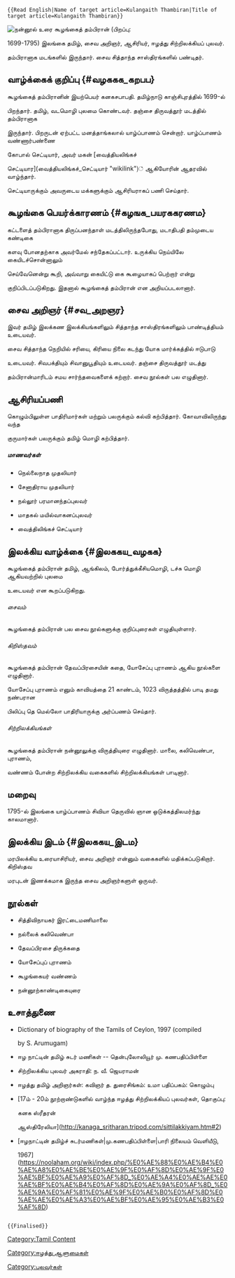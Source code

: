 ```{=mediawiki}
{{Read English|Name of target article=Kulangaith Thambiran|Title of target article=Kulangaith Thambiran}}
```
![நன்னூல் உரை](Nanual-_.png "நன்னூல் உரை") கூழங்கைத் தம்பிரான் (பிறப்பு:
1699-1795) இலங்கை தமிழ், சைவ அறிஞர், ஆசிரியர், ஈழத்து சிற்றிலக்கியப் புலவர்.
தம்பிரானாக மடங்களில் இருந்தார். சைவ சித்தாந்த சாஸ்திரங்களில் பண்டிதர்.

## வாழ்க்கைக் குறிப்பு {#வழககக_கறபப}

கூழங்கைத் தம்பிரானின் இயற்பெயர் கனகசபாபதி. தமிழ்நாடு காஞ்சிபுரத்தில் 1699-ல்
பிறந்தார். தமிழ், வடமொழி புலமை கொண்டவர். தஞ்சை திருவத்தூர் மடத்தில் தம்பிரானாக
இருந்தார். பிறருடன் ஏற்பட்ட மனத்தாங்கலால் யாழ்ப்பாணம் சென்றார். யாழ்ப்பாணம் வண்ணார்பண்ணை
கோபால் செட்டியார், அவர் மகன் [வைத்தியலிங்கச்
செட்டியார](வைத்தியலிங்கச்_செட்டியார் "wikilink")் ஆகியோரின் ஆதரவில் வாழ்ந்தார்.
செட்டியாருக்கும் அவருடைய மக்களுக்கும் ஆசிரியராகப் பணி செய்தார்.

## கூழங்கை பெயர்க்காரணம் {#கழஙக_பயரககரணம}

கட்டளைத் தம்பிரானாக திருப்பனந்தாள் மடத்திலிருந்தபோது, மடாதிபதி தம்முடைய கண்டிகை
களவு போனதற்காக அவர்மேல் சந்தேகப்பட்டார். உருக்கிய நெய்யிலே கையிடச்சொன்னாலும்
செய்வேனென்று கூறி, அவ்வாறு கையிட்டு கை கூழையாகப் பெற்றார் என்று
குறிப்பிடப்படுகிறது. இதனால் கூழங்கைத் தம்பிரான் என அறியப்படலானார்.

## சைவ அறிஞர் {#சவ_அறஞர}

இவர் தமிழ் இலக்கண இலக்கியங்களிலும் சித்தாந்த சாஸ்திரங்களிலும் பாண்டித்தியம் உடையவர்.
சைவ சித்தாந்த நெறியில் சரியை, கிரியை நிலை கடந்து யோக மார்க்கத்தில் ஈடுபாடு
உடையவர். சிவபக்தியும் சிவானுபூதியும் உடையவர். தஞ்சை திருவத்தூர் மடத்து
தம்பிரான்மாரிடம் சமய சார்ந்தவைகளைக் கற்றார். சைவ நூல்கள் பல எழுதினார்.

## ஆசிரியப்பணி

கொழும்பிலுள்ள பாதிரிமார்கள் மற்றும் பலருக்கும் கல்வி கற்பித்தார். கோவாவிலிருந்து வந்த
குருமார்கள் பலருக்கும் தமிழ் மொழி கற்பித்தார்.

##### மாணவர்கள்

-   நெல்லைநாத முதலியார்
-   சேனாதிராய முதலியார்
-   நல்லூர் பரமானந்தப்புலவர்
-   மாதகல் மயில்வாகனப்புலவர்
-   வைத்திலிங்கச் செட்டியார்

## இலக்கிய வாழ்க்கை {#இலககய_வழகக}

கூழங்கைத் தம்பிரான் தமிழ், ஆங்கிலம், போர்த்துக்கீசியமொழி, டச்சு மொழி ஆகியவற்றில் புலமை
உடையவர் என கூறப்படுகிறது.

###### சைவம்

கூழங்கைத் தம்பிரான் பல சைவ நூல்களுக்கு குறிப்புரைகள் எழுதியுள்ளார்.

###### கிறிஸ்தவம்

கூழங்கைத் தம்பிரான் தேவப்பிரசையின் கதை, யோசேப்பு புராணம் ஆகிய நூல்களை எழுதினார்.
யோசேப்பு புராணம் எனும் காவியத்தை 21 காண்டம், 1023 விருத்தத்தில் பாடி தமது நண்பரான
பிலிப்பு தெ மெல்லோ பாதிரியாருக்கு அர்ப்பணம் செய்தார்.

###### சிற்றிலக்கியங்கள்

கூழங்கைத் தம்பிரான் நன்னூலுக்கு விருத்தியுரை எழுதினார். மாலை, கலிவெண்பா, புராணம்,
வண்ணம் போன்ற சிற்றிலக்கிய வகைகளில் சிற்றிலக்கியங்கள் பாடினார்.

## மறைவு

1795-ல் இலங்கை யாழ்ப்பாணம் சிவியா தெருவில் ஞான ஒடுக்கத்திலமர்ந்து காலமானார்.

## இலக்கிய இடம் {#இலககய_இடம}

மரபிலக்கிய உரையாசிரியர், சைவ அறிஞர் என்னும் வகைகளில் மதிக்கப்படுகிறார். கிறிஸ்தவ
மரபுடன் இணக்கமாக இருந்த சைவ அறிஞர்களுள் ஒருவர்.

## நூல்கள்

-   சித்திவிநாயகர் இரட்டைமணிமாலை
-   நல்லைக் கலிவெண்பா
-   தேவப்பிரசை திருக்கதை
-   யோசேப்புப் புராணம்
-   கூழங்கையர் வண்ணம்
-   நன்னூற்காண்டிகையுரை

## உசாத்துணை

-   Dictionary of biography of the Tamils of Ceylon, 1997 (compiled
    by S. Arumugam)
-   ஈழ நாட்டின் தமிழ் சுடர் மணிகள் -- தென்புலோலியூர் மு. கணபதிப்பிள்ளை
-   சிற்றிலக்கிய புலவர் அகராதி: ந. வீ. ஜெயராமன்
-   ஈழத்து தமிழ் அறிஞர்கள்: கவிஞர் த. துரைசிங்கம்: உமா பதிப்பகம்: கொழும்பு
-   [17ம் - 20ம் நூற்றாண்டுகளில் வாழ்ந்த ஈழத்து சிற்றிலக்கியப் புலவர்கள், தொகுப்பு:
    கனக ஸ்ரீதரன்
    ஆஸ்திரேலியா](http://kanaga_sritharan.tripod.com/sittilakkiyam.htm#2)
-   [ஈழநாட்டின் தமிழ்ச் சுடர்மணிகள்\|மு.கணபதிப்பிள்ளை\|பாரி நிலையம் வெளியீடு,
    1967](https://noolaham.org/wiki/index.php/%E0%AE%88%E0%AE%B4%E0%AE%A8%E0%AE%BE%E0%AE%9F%E0%AF%8D%E0%AE%9F%E0%AE%BF%E0%AE%A9%E0%AF%8D_%E0%AE%A4%E0%AE%AE%E0%AE%BF%E0%AE%B4%E0%AF%8D%E0%AE%9A%E0%AF%8D_%E0%AE%9A%E0%AF%81%E0%AE%9F%E0%AE%B0%E0%AF%8D%E0%AE%AE%E0%AE%A3%E0%AE%BF%E0%AE%95%E0%AE%B3%E0%AF%8D)

```{=mediawiki}
{{Finalised}}
```
[Category:Tamil Content](Category:Tamil_Content "wikilink")
[Category:ஈழத்து ஆளுமைகள்](Category:ஈழத்து_ஆளுமைகள் "wikilink")
[Category:புலவர்கள்](Category:புலவர்கள் "wikilink")
